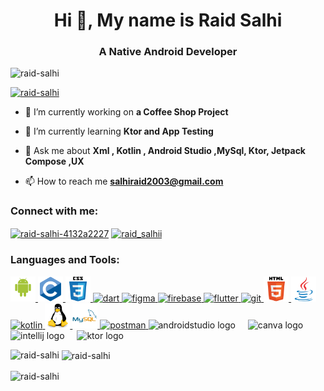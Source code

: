 <h1 align="center">Hi 👋, My name is Raid Salhi</h1>
<h3 align="center">A Native Android Developer</h3>

<p align="left"> <img src="https://komarev.com/ghpvc/?username=raid-salhi&label=Profile%20views&color=0e75b6&style=flat" alt="raid-salhi" /> </p>

<p align="left"> <a href="https://github.com/ryo-ma/github-profile-trophy"><img src="https://github-profile-trophy.vercel.app/?username=raid-salhi" alt="raid-salhi" /></a> </p>

- 🔭 I’m currently working on **a Coffee Shop Project**

- 🌱 I’m currently learning **Ktor and App Testing**

- 💬 Ask me about **Xml , Kotlin , Android Studio ,MySql, Ktor, Jetpack Compose ,UX**

- 📫 How to reach me **salhiraid2003@gmail.com**

<h3 align="left">Connect with me:</h3>
<p align="left">
<a href="https://linkedin.com/in/raid-salhi-4132a2227" target="blank"><img align="center" src="https://raw.githubusercontent.com/rahuldkjain/github-profile-readme-generator/master/src/images/icons/Social/linked-in-alt.svg" alt="raid-salhi-4132a2227" height="30" width="40" /></a>
<a href="https://instagram.com/raid_salhii" target="blank"><img align="center" src="https://raw.githubusercontent.com/rahuldkjain/github-profile-readme-generator/master/src/images/icons/Social/instagram.svg" alt="raid_salhii" height="30" width="40" /></a>
</p>

<h3 align="left">Languages and Tools:</h3>
<p align="left"> <a href="https://developer.android.com" target="_blank" rel="noreferrer"> <img src="https://raw.githubusercontent.com/devicons/devicon/master/icons/android/android-original-wordmark.svg" alt="android" width="40" height="40"/> </a> <a href="https://www.cprogramming.com/" target="_blank" rel="noreferrer"> <img src="https://raw.githubusercontent.com/devicons/devicon/master/icons/c/c-original.svg" alt="c" width="40" height="40"/> </a> <a href="https://www.w3schools.com/css/" target="_blank" rel="noreferrer"> <img src="https://raw.githubusercontent.com/devicons/devicon/master/icons/css3/css3-original-wordmark.svg" alt="css3" width="40" height="40"/> </a> <a href="https://dart.dev" target="_blank" rel="noreferrer"> <img src="https://www.vectorlogo.zone/logos/dartlang/dartlang-icon.svg" alt="dart" width="40" height="40"/> </a> <a href="https://www.figma.com/" target="_blank" rel="noreferrer"> <img src="https://www.vectorlogo.zone/logos/figma/figma-icon.svg" alt="figma" width="40" height="40"/> </a> <a href="https://firebase.google.com/" target="_blank" rel="noreferrer"> <img src="https://www.vectorlogo.zone/logos/firebase/firebase-icon.svg" alt="firebase" width="40" height="40"/> </a> <a href="https://flutter.dev" target="_blank" rel="noreferrer"> <img src="https://www.vectorlogo.zone/logos/flutterio/flutterio-icon.svg" alt="flutter" width="40" height="40"/> </a> <a href="https://git-scm.com/" target="_blank" rel="noreferrer"> <img src="https://www.vectorlogo.zone/logos/git-scm/git-scm-icon.svg" alt="git" width="40" height="40"/> </a> <a href="https://www.w3.org/html/" target="_blank" rel="noreferrer"> <img src="https://raw.githubusercontent.com/devicons/devicon/master/icons/html5/html5-original-wordmark.svg" alt="html5" width="40" height="40"/> </a> <a href="https://www.java.com" target="_blank" rel="noreferrer"> <img src="https://raw.githubusercontent.com/devicons/devicon/master/icons/java/java-original.svg" alt="java" width="40" height="40"/> </a> <a href="https://kotlinlang.org" target="_blank" rel="noreferrer"> <img src="https://www.vectorlogo.zone/logos/kotlinlang/kotlinlang-icon.svg" alt="kotlin" width="40" height="40"/> </a> <a href="https://www.linux.org/" target="_blank" rel="noreferrer"> <img src="https://raw.githubusercontent.com/devicons/devicon/master/icons/linux/linux-original.svg" alt="linux" width="40" height="40"/> </a> <a href="https://www.mysql.com/" target="_blank" rel="noreferrer"> <img src="https://raw.githubusercontent.com/devicons/devicon/master/icons/mysql/mysql-original-wordmark.svg" alt="mysql" width="40" height="40"/> </a> <a href="https://postman.com" target="_blank" rel="noreferrer"> <img src="https://www.vectorlogo.zone/logos/getpostman/getpostman-icon.svg" alt="postman" width="40" height="40"/> </a>
  <img src="https://cdn.simpleicons.org/androidstudio/3DDC84" width="40" height="40" alt="androidstudio logo"  />
  <img width="12" />
  <img src="https://cdn.simpleicons.org/canva/00C4CC" width="40" height="40" alt="canva logo"  />
  <img width="12" />
  <img src="https://cdn.jsdelivr.net/gh/devicons/devicon/icons/intellij/intellij-original.svg" width="40" height="40" alt="intellij logo"  />
  <img width="12" />
  <img src="https://skillicons.dev/icons?i=ktor" width="40" height="40" alt="ktor logo"  />
</p>

<p><img align="left" src="https://github-readme-stats.vercel.app/api/top-langs?username=raid-salhi&show_icons=true&locale=en&layout=compact" alt="raid-salhi" /></p>

<p>&nbsp;<img align="center" src="https://github-readme-stats.vercel.app/api?username=raid-salhi&show_icons=true&locale=en" alt="raid-salhi" /></p>

<p><img align="center" src="https://github-readme-streak-stats.herokuapp.com/?user=raid-salhi&" alt="raid-salhi" /></p>


